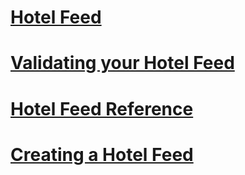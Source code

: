 # [Hotel Feed](hotel-feed.md)
# [Validating your Hotel Feed](validating-your-hotel-feed.md)
# [Hotel Feed Reference](hotel-feed-reference.md)
# [Creating a Hotel Feed](creating-a-hotel-feed.md)
